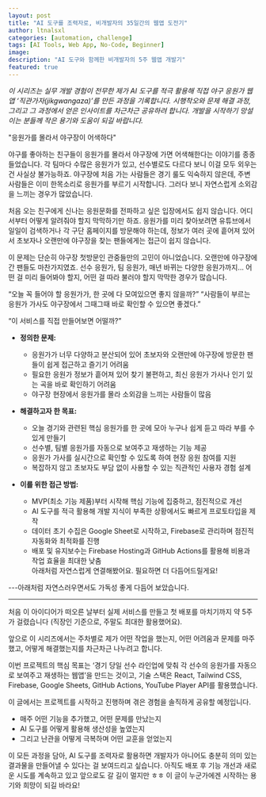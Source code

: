 ```yaml
---
layout: post
title: "AI 도구를 조력자로, 비개발자의 35일간의 웹앱 도전기"
author: ltnalsxl
categories: [automation, challenge]
tags: [AI Tools, Web App, No-Code, Beginner]
image:
description: "AI 도구와 함께한 비개발자의 5주 웹앱 개발기"
featured: true
---
```


*이 시리즈는 실무 개발 경험이 전무한 제가 AI 도구를 적극 활용해 직접 야구 응원가 웹앱 ‘직관가자(jikgwangaza)’를 만든 과정을 기록합니다. 시행착오와 문제 해결 과정, 그리고 그 과정에서 얻은 인사이트를 차근차근 공유하려 합니다. 개발을 시작하기 망설이는 분들께 작은 용기와 도움이 되길 바랍니다.*

"응원가를 몰라서 야구장이 어색하다"

야구를 좋아하는 친구들이 응원가를 몰라서 야구장에 가면 어색해한다는 이야기를 종종 들었습니다. 각 팀마다 수많은 응원가가 있고, 선수별로도 다르다 보니 이걸 모두 외우는 건 사실상 불가능하죠. 야구장에 처음 가는 사람들은 경기 룰도 익숙하지 않은데, 주변 사람들은 이미 한목소리로 응원가를 부르기 시작합니다. 그러다 보니 자연스럽게 소외감을 느끼는 경우가 많았습니다.

처음 오는 친구에게 신나는 응원문화를 전파하고 싶은 입장에서도 쉽지 않습니다. 어디서부터 어떻게 알려줘야 할지 막막하기만 하죠. 응원가를 미리 찾아보려면 유튜브에서 일일이 검색하거나 각 구단 홈페이지를 방문해야 하는데, 정보가 여러 곳에 흩어져 있어서 초보자나 오랜만에 야구장을 찾는 팬들에게는 접근이 쉽지 않습니다. 

이 문제는 단순히 야구장 첫방문인 관중들만의 고민이 아니었습니다. 오랜만에 야구장에 간 팬들도 마찬가지였죠. 선수 응원가, 팀 응원가, 매년 바뀌는 다양한 응원가까지… 어떤 걸 미리 들어봐야 할지, 어떤 걸 따라 불러야 할지 막막한 경우가 많습니다.

“오늘 꼭 들어야 할 응원가가, 한 곳에 다 모여있으면 좋지 않을까?” “사람들이 부르는 응원가 가사도 야구장에서 그때그때 바로 확인할 수 있으면 좋겠다.”

“이 서비스를 직접 만들어보면 어떨까?”

- **정의한 문제:**  
  - 응원가가 너무 다양하고 분산되어 있어 초보자와 오랜만에 야구장에 방문한 팬들이 쉽게 접근하고 즐기기 어려움  
  - 필요한 응원가 정보가 흩어져 있어 찾기 불편하고, 최신 응원가 가사나 인기 있는 곡을 바로 확인하기 어려움  
  - 야구장 현장에서 응원가를 몰라 소외감을 느끼는 사람들이 많음  

- **해결하고자 한 목표:**  
  - 오늘 경기와 관련된 핵심 응원가를 한 곳에 모아 누구나 쉽게 듣고 따라 부를 수 있게 만들기  
  - 선수별, 팀별 응원가를 자동으로 보여주고 재생하는 기능 제공  
  - 응원가 가사를 실시간으로 확인할 수 있도록 하여 현장 응원 참여를 지원  
  - 복잡하지 않고 초보자도 부담 없이 사용할 수 있는 직관적인 사용자 경험 설계  

- **이를 위한 접근 방법:**  
  - MVP(최소 기능 제품)부터 시작해 핵심 기능에 집중하고, 점진적으로 개선
  - AI 도구를 적극 활용해 개발 지식이 부족한 상황에서도 빠르게 프로토타입을 제작
  - 데이터 초기 수집은 Google Sheet로 시작하고, Firebase로 관리하며 점진적 자동화와 최적화를 진행
  - 배포 및 유지보수는 Firebase Hosting과 GitHub Actions를 활용해 비용과 작업 효율을 최대한 낮춤  
아래처럼 자연스럽게 연결해봤어요. 필요하면 더 다듬어드릴게요!

---아래처럼 자연스러우면서도 가독성 좋게 다듬어 보았습니다.

---

처음 이 아이디어가 떠오른 날부터 실제 서비스를 만들고 첫 배포를 마치기까지 약 5주가 걸렸습니다 (직장인 기준으로, 주말도 최대한 활용했어요).

앞으로 이 시리즈에서는 주차별로 제가 어떤 작업을 했는지, 어떤 어려움과 문제를 마주했고, 어떻게 해결했는지를 차근차근 나누려고 합니다.

이번 프로젝트의 핵심 목표는 ‘경기 당일 선수 라인업에 맞춰 각 선수의 응원가를 자동으로 보여주고 재생하는 웹앱’을 만드는 것이고, 기술 스택은 React, Tailwind CSS, Firebase, Google Sheets, GitHub Actions, YouTube Player API를 활용했습니다.

이 글에서는 프로젝트를 시작하고 진행하며 겪은 경험을 솔직하게 공유할 예정입니다.

* 매주 어떤 기능을 추가했고, 어떤 문제를 만났는지
* AI 도구를 어떻게 활용해 생산성을 높였는지
* 그리고 난관을 어떻게 극복하며 어떤 교훈을 얻었는지

이 모든 과정을 담아, AI 도구를 조력자로 활용하면 개발자가 아니어도 충분히 의미 있는 결과물을 만들어낼 수 있다는 걸 보여드리고 싶습니다.
아직도 배포 후 기능 개선과 새로운 시도를 계속하고 있고 앞으로도 갈 길이 멀지만 ㅎㅎ 이 글이 누군가에겐 시작하는 용기와 희망이 되길 바라요!
